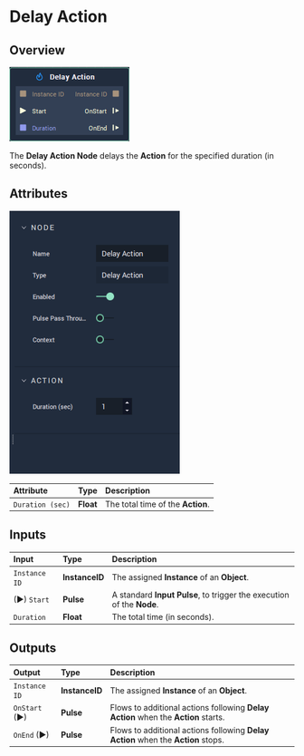 # Delay Action

## Overview

![The Delay Action Node.](../../.gitbook/assets/node-delay-action-node.png)

The **Delay Action Node** delays the **Action** for the specified duration \(in seconds\).

## Attributes

![The Delay Action Node Attributes](../../.gitbook/assets/node-delay-action-attr.png)

| Attribute | Type | Description |
| :--- | :--- | :--- |
| `Duration (sec)` | **Float** | The total time of the **Action**. |

## Inputs

| Input | Type | Description |
| :--- | :--- | :--- |
| `Instance ID` | **InstanceID** | The assigned **Instance** of an **Object**. |
| \(►\) `Start` | **Pulse** | A standard **Input Pulse**, to trigger the execution of the **Node**. |
| `Duration` | **Float** | The total time \(in seconds\). |

## Outputs

| Output | Type | Description |
| :--- | :--- | :--- |
| `Instance ID` | **InstanceID** | The assigned **Instance** of an **Object**. |
| `OnStart` \(►\) | **Pulse** | Flows to additional actions following **Delay Action** when the **Action** starts. |
| `OnEnd` \(►\) | **Pulse** | Flows to additional actions following **Delay Action** when the **Action** stops. |

